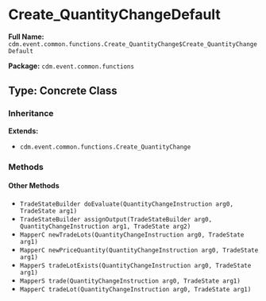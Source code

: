 # Create_QuantityChangeDefault

**Full Name:** `cdm.event.common.functions.Create_QuantityChange$Create_QuantityChangeDefault`

**Package:** `cdm.event.common.functions`

## Type: Concrete Class

### Inheritance

**Extends:**
- `cdm.event.common.functions.Create_QuantityChange`

### Methods

#### Other Methods

- `TradeStateBuilder doEvaluate(QuantityChangeInstruction arg0, TradeState arg1)`
- `TradeStateBuilder assignOutput(TradeStateBuilder arg0, QuantityChangeInstruction arg1, TradeState arg2)`
- `MapperC newTradeLots(QuantityChangeInstruction arg0, TradeState arg1)`
- `MapperC newPriceQuantity(QuantityChangeInstruction arg0, TradeState arg1)`
- `MapperS tradeLotExists(QuantityChangeInstruction arg0, TradeState arg1)`
- `MapperS trade(QuantityChangeInstruction arg0, TradeState arg1)`
- `MapperC tradeLot(QuantityChangeInstruction arg0, TradeState arg1)`

